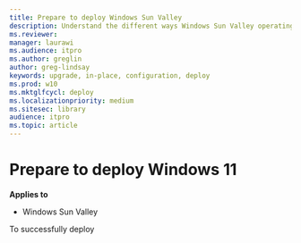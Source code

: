 ```yaml
---
title: Prepare to deploy Windows Sun Valley
description: Understand the different ways Windows Sun Valley operating system can be deployed in your organization. Explore several Windows Sun Valley deployment scenarios.
ms.reviewer: 
manager: laurawi
ms.audience: itpro
ms.author: greglin
author: greg-lindsay
keywords: upgrade, in-place, configuration, deploy
ms.prod: w10
ms.mktglfcycl: deploy
ms.localizationpriority: medium
ms.sitesec: library
audience: itpro
ms.topic: article
---
```


# Prepare to deploy Windows 11

**Applies to**
-   Windows Sun Valley

To successfully deploy 
